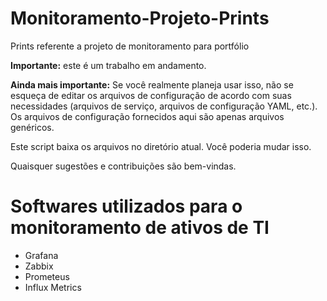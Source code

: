 # Monitoramento-Projeto-Prints
Prints referente a projeto de monitoramento para portfólio

**Importante:** este é um trabalho em andamento.

**Ainda mais importante:** Se você realmente planeja usar isso, não se esqueça de editar os arquivos de configuração de acordo com suas necessidades (arquivos de serviço, arquivos de configuração YAML, etc.). Os arquivos de configuração fornecidos aqui são apenas arquivos genéricos.

Este script baixa os arquivos no diretório atual. Você poderia mudar isso.

Quaisquer sugestões e contribuições são bem-vindas.

# Softwares utilizados para o monitoramento de ativos de TI

* Grafana
* Zabbix
* Prometeus
* Influx Metrics
